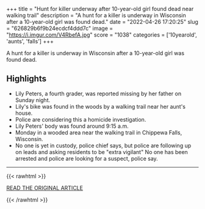 +++
title = "Hunt for killer underway after 10-year-old girl found dead near walking trail"
description = "A hunt for a killer is underway in Wisconsin after a 10-year-old girl was found dead."
date = "2022-04-26 17:20:25"
slug = "626829b6f9b24ecdcf4ddd7c"
image = "https://i.imgur.com/V4RbefA.jpg"
score = "1038"
categories = ['10yearold', 'aunts', 'falls']
+++

A hunt for a killer is underway in Wisconsin after a 10-year-old girl was found dead.

## Highlights

- Lily Peters, a fourth grader, was reported missing by her father on Sunday night.
- Lily's bike was found in the woods by a walking trail near her aunt's house.
- Police are considering this a homicide investigation.
- Lily Peters' body was found around 9:15 a.m.
- Monday in a wooded area near the walking trail in Chippewa Falls, Wisconsin.
- No one is yet in custody, police chief says, but police are following up on leads and asking residents to be "extra vigilant" No one has been arrested and police are looking for a suspect, police say.

---

{{< rawhtml >}}
  <p class="article-category">
    <a target="_blank" href="https://abcnews.go.com/US/hunt-killer-underway-10-year-girl-found-dead/story?id=84300157">READ THE ORIGINAL ARTICLE</a>
  </p>
{{< /rawhtml >}}
